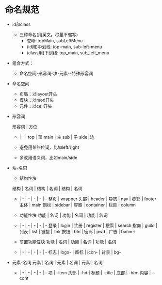 # 命名规范

- id和class
    - 三种命名(用英文，尽量不缩写)
        - 驼峰: topMain, subLeftMenu
        - (id用)中划线: top-main, sub-left-menu
        - (class用)下划线: top_main, sub_left_menu

- 组合方式：
    - 命名空间-形容词-块-元素--特殊形容词

- 命名空间
    - 布局：以layout开头
    - 模块：以mod开头
    - 元件：以cell开头

-  形容词
    
    形容词 | 方位
    - | - |
    top | 顶
    main | 主
    sub | 子
    side| 边

    - 避免用某些位词，比如left/right
    - 多改用语义词，比如main/side

-  块-名词

    - 结构性块

    结构 | 名词 | 结构 | 名词 | 结构 | 名词 
    - | - | - | - | - | -
    整页 | wrapper
    头部 | header | 导航 | nav | 脚部 | footer
    主体 | main
    侧栏 | sidebar | 容器 | container | 栏目 | column

    - 功能性块
    功能 | 名词 | 功能 | 名词 | 功能 | 名词 
    - | - | - | - | - | -
    登录 | login | 注册 | register | 搜索 | search
    指南 | guild | 列表 | list | 链接 | link
    按钮 | btn | 密码 | pwd | 广告 | banner

    - 前置功能性块
    功能 | 名词 | 功能 | 名词 | 功能 | 名词 
    - | - | - | - | - | -
    标志 | logo- | 图标 | icon- | 背景 | bg-

- 元素-名词
    元素 | 名词 | 元素 | 名词 | 元素 | 名词 
    - | - | - | - | - | -
    项 | -item 
    头部 | -hd | 标题 | -title | 底部 | -btm
    内容 | -cont